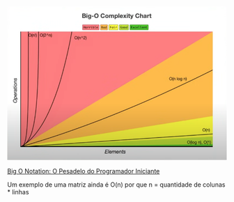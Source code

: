 ![alt text](image.png)

[Big O Notation: O Pesadelo do Programador Iniciante](https://www.youtube.com/watch?v=GLKDo13920k&ab_channel=LucasMontano)

Um exemplo de uma matriz ainda é O(n) por que n = quantidade de colunas \* linhas
